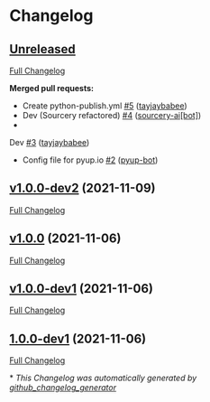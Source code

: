 # Changelog

## [Unreleased](https://github.com/Inspyre-Softworks/Inspyre-Toolbox.clipman/tree/HEAD)

[Full Changelog](https://github.com/Inspyre-Softworks/Inspyre-Toolbox.clipman/compare/v1.0.0-dev2...HEAD)

**Merged pull requests:**

- Create
  python-publish.yml [\#5](https://github.com/Inspyre-Softworks/Inspyre-Toolbox.clipman/pull/5) ([tayjaybabee](https://github.com/tayjaybabee))
- Dev \(Sourcery
  refactored\) [\#4](https://github.com/Inspyre-Softworks/Inspyre-Toolbox.clipman/pull/4) ([sourcery-ai[bot]](https://github.com/apps/sourcery-ai))
-
Dev [\#3](https://github.com/Inspyre-Softworks/Inspyre-Toolbox.clipman/pull/3) ([tayjaybabee](https://github.com/tayjaybabee))
- Config file for
  pyup.io [\#2](https://github.com/Inspyre-Softworks/Inspyre-Toolbox.clipman/pull/2) ([pyup-bot](https://github.com/pyup-bot))

## [v1.0.0-dev2](https://github.com/Inspyre-Softworks/Inspyre-Toolbox.clipman/tree/v1.0.0-dev2) (2021-11-09)

[Full Changelog](https://github.com/Inspyre-Softworks/Inspyre-Toolbox.clipman/compare/v1.0.0...v1.0.0-dev2)

## [v1.0.0](https://github.com/Inspyre-Softworks/Inspyre-Toolbox.clipman/tree/v1.0.0) (2021-11-06)

[Full Changelog](https://github.com/Inspyre-Softworks/Inspyre-Toolbox.clipman/compare/v1.0.0-dev1...v1.0.0)

## [v1.0.0-dev1](https://github.com/Inspyre-Softworks/Inspyre-Toolbox.clipman/tree/v1.0.0-dev1) (2021-11-06)

[Full Changelog](https://github.com/Inspyre-Softworks/Inspyre-Toolbox.clipman/compare/1.0.0-dev1...v1.0.0-dev1)

## [1.0.0-dev1](https://github.com/Inspyre-Softworks/Inspyre-Toolbox.clipman/tree/1.0.0-dev1) (2021-11-06)

[Full Changelog](https://github.com/Inspyre-Softworks/Inspyre-Toolbox.clipman/compare/918247c539a091468ddc0bf17909cc4b8eeb4e53...1.0.0-dev1)



\* *This Changelog was automatically generated by [github_changelog_generator](https://github.com/github-changelog-generator/github-changelog-generator)*
